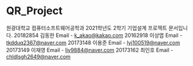# QR_Project
원광대학교 컴퓨터소프트웨어공학과 2021학년도 2학기 기업설계 프로젝트 문서입니다.
20182854 김동한 Email - k_akao@kakao.com
20162918 이상엽 Email - tkdduq2367@naver.com
20173148 이용준 Email - lyj100519@naver.com
20173149 이재영 Email - ljy9884@naver.com
20173162 최인호 Email - chldlsgh2649@naver.com
